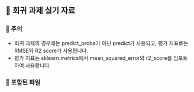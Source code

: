 ## 🍰 회귀 과제 실기 자료
### 🍰 주의
- 회귀 과제의 경우에는 predict_proba가 아닌 predict가 사용되고, 평가 지표로는 RMSE와 R2 score가 사용됩니다.
- 평가 지표는 sklearn.metrics에서 mean_squared_error와 r2_score를 임포트하여 사용합니다.
### 🍰 포함된 파일
